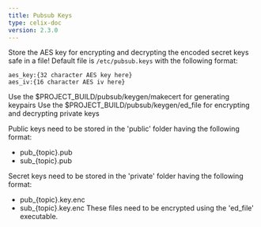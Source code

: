 ```yaml
---
title: Pubsub Keys
type: celix-doc
version: 2.3.0
---
```


<!--
Licensed to the Apache Software Foundation (ASF) under one or more
contributor license agreements.  See the NOTICE file distributed with
this work for additional information regarding copyright ownership.
The ASF licenses this file to You under the Apache License, Version 2.0
(the "License"); you may not use this file except in compliance with
the License.  You may obtain a copy of the License at
   
    http://www.apache.org/licenses/LICENSE-2.0

Unless required by applicable law or agreed to in writing, software
distributed under the License is distributed on an "AS IS" BASIS,
WITHOUT WARRANTIES OR CONDITIONS OF ANY KIND, either express or implied.
See the License for the specific language governing permissions and
limitations under the License.
-->

Store the AES key for encrypting and decrypting the encoded secret keys safe in a file!
Default file is `/etc/pubsub.keys` with the following format:
```
aes_key:{32 character AES key here}
aes_iv:{16 character AES iv here}
```

Use the $PROJECT_BUILD/pubsub/keygen/makecert for generating keypairs
Use the $PROJECT_BUILD/pubsub/keygen/ed_file for encrypting and decrypting private keys

Public keys need to be stored in the 'public' folder having the following format:
- pub_{topic}.pub
- sub_{topic}.pub

Secret keys need to be stored in the 'private' folder having the following format:
- pub_{topic}.key.enc
- sub_{topic}.key.enc
These files need to be encrypted using the 'ed_file' executable.
